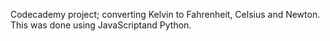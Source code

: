 Codecademy project; converting Kelvin to Fahrenheit, Celsius and Newton. This was done using JavaScriptand Python.
